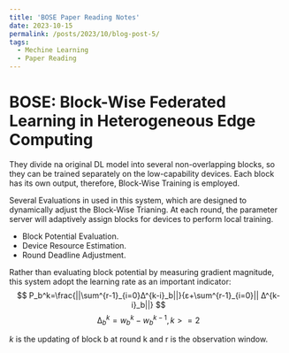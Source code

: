 ```yaml
---
title: 'BOSE Paper Reading Notes'
date: 2023-10-15
permalink: /posts/2023/10/blog-post-5/
tags:
  - Mechine Learning
  - Paper Reading
---
```


# BOSE: Block-Wise Federated Learning in Heterogeneous Edge Computing

They divide na original DL model into several non-overlapping blocks, so they can be trained separately on the low-capability devices. Each block has its own output, therefore, Block-Wise Training is employed.

Several Evaluations in used in this system, which are designed to dynamically adjust the Block-Wise Trianing.
At each round, the parameter server will adaptively assign blocks for devices to perform local training.

- Block Potential Evaluation.
- Device Resource Estimation.
- Round Deadline Adjustment.

Rather than evaluating block potential by measuring gradient magnitude, this system adopt the learning rate as an important indicator:
$$
P_b^k=\frac{||\sum^{r-1}_{i=0}∆^{k-i}_b||}{ε+\sum^{r-1}_{i=0}|| ∆^{k-i}_b||}
$$
$$
∆^k_b=w^k_b-w^{k-1}_b,k>=2 
$$

$k$ is the updating of block b at round k and r is the observation window.